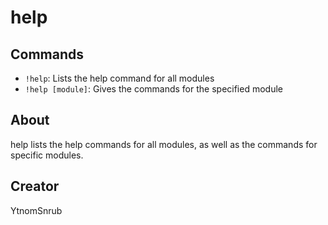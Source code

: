 # help


## Commands

- `!help`: Lists the help command for all modules
- `!help [module]`: Gives the commands for the specified module


## About

help lists the help commands for all modules, as well as the commands for specific modules.

## Creator

YtnomSnrub
